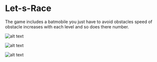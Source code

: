 # Let-s-Race
The game includes a batmobile you just have to avoid obstacles speed of obstacle increases with each level and so does there number.

![alt text](https://github.com/shubhankarsharma00/Let-s-Race/blob/master/snaps/Screenshot%20from%202018-06-23%2011-22-46.png)


![alt text](https://github.com/shubhankarsharma00/Let-s-Race/blob/master/snaps/Screenshot%20from%202018-06-23%2011-23-46.png)


![alt text](https://github.com/shubhankarsharma00/Let-s-Race/blob/master/snaps/Screenshot%20from%202018-06-23%2011-24-46.png)